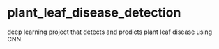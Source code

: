 # plant_leaf_disease_detection
deep learning project that detects and predicts plant leaf disease using CNN.
